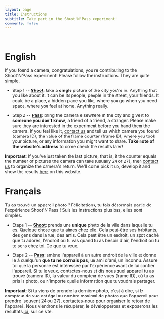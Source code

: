 ```yaml
---
layout: page
title: Instructions
subtitle: Take part in the Shoot'N'Pass experiment!
comments: false
---
```

<br>

# English

If you found a camera, congratulations, you're contributing to the Shoot'N'Pass experiment! Please follow the instructions. They are quite simple.

* Step 1 -- <b><u>Shoot</u></b>: take a **single** picture of the city you're in. Anything that you like about it. It can be its people, people in the street, your friends. It 
  could be a place, a hidden place you like, where you go when you need space, where you feel at home. Anything really.

* Step 2 -- <b><u>Pass</u></b>: bring the camera elsewhere in the city and give it to **someone you don't know**, a friend of a friend, a stranger. Please make sure they are 
  interested in the experiment before you hand them the camera. If you feel like it, [contact us](/contact) and tell us which camera you found (camera ID), the value of the frame counter 
  (frame ID), where you took your picture, or any information you might want to share. **Take note of the website's address** to come check the results later! 

**Important**: If you've just taken the last picture, that is, if the counter equals the number of pictures the camera can take (usually 24 or 27), then [contact us](/contact) to 
organize the camera's return. We'll come pick it up, develop it and show the results [here](/project) on this website. 

# Français

Tu as trouvé un appareil photo ? Félicitations, tu fais désormais partie de l'expérience Shoot'N'Pass ! Suis les instructions plus bas, elles sont simples.  

* Etape 1 -- <b><u>Shoot</u></b>: prends une **unique** photo de la ville dans laquelle tu es. Quelque chose que tu aimes chez elle. Cela peut-être ses habitants, des gens dans 
  la rue, des amis. Cela peut être un endroit, un spot caché que tu adores, l'endroit où tu vas quand tu as besoin d'air, l'endroit où tu te sens chez toi. Ce que tu veux.  

* Etape 2 -- <b><u>Pass</u></b>: amène l'appareil à un autre endroit de la ville et donne le à quelqu'un **que tu ne connais pas**, un ami d'ami, un inconnu. Assure toi que la 
  personne est intéressée par l'expérience avant de lui confier l'appareil. Si tu le veux, [contactes-nous](/contact) et dis nous quel appareil tu as trouvé (camera ID), la 
  valeur du compteur de vues (frame ID), où tu as pris la photo, ou n'importe quelle information que tu voudrais partager. 

**Important**: Si tu viens de prendre la dernière photo, c'est à dire, si le compteur de vue est égal au nombre maximal de photos que l'appareil peut prendre (souvent 24 ou 27),
[contactes-nous](/contact) pour organiser le retour de l'appareil. Nous viendrons le récupérer, le développerons et exposerons les résultats [ici](/project), sur ce site. 